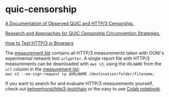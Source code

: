 # quic-censorship

[A Documentation of Observed QUIC and HTTP/3 Censorship.](document.md)

[Research and Approaches for QUIC Censorship Circumvention Strategies.](evade.md)

[How to Test HTTP/3 in Browsers](browsers.md)

The [measurement list](measurement_list.csv) contains all HTTP/3 measurements taken with OONI's experimental network test `urlgetter`. 
A single report file with HTTP/3 measurements can be downloaded with `aws s3`, using the `URLNAME` from the `url` column in the [measurement list](measurement_list.csv): <br/>
`aws s3 --no-sign-request cp $URLNAME /destination/folder/filename;`

If you want to search for and evaluate HTTP/3 measurements yourself, check out [kelmenhorst/http3-toolchain](https://github.com/kelmenhorst/http3-toolchain) or the easy to use [Colab notebook](https://colab.research.google.com/drive/1d-UWvDsAHLGFwY583J9kckCfBJfdpmh6?usp=sharing).
